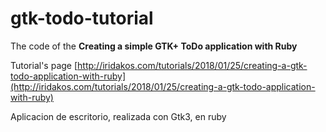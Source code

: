 # gtk-todo-tutorial
The code of the **Creating a simple GTK+ ToDo application with Ruby**

Tutorial's page [http://iridakos.com/tutorials/2018/01/25/creating-a-gtk-todo-application-with-ruby](http://iridakos.com/tutorials/2018/01/25/creating-a-gtk-todo-application-with-ruby)

Aplicacion de escritorio, realizada con Gtk3, en ruby

